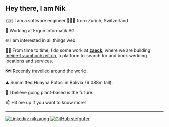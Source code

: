 ## Hey there, I am Nik

🇨🇭 I am a software engineer 👨🏼‍💻  from Zurich, Switzerland

💼 Working at Ergon Informatik AG

🌐 I am interested in all things web.

🧑‍💼 From time to time, I do some work at [**zaeck**](https://zaeck.ch/en), where we are building [meine-traumhochzeit.ch](https://meine-traumhochzeit.ch/), a platform to search for and book wedding locations and services.

🗺️ Recently travelled around the world. 
 
⛰️ Summitted Huayna Potosí in Bolivia (6'088m tall).

🌱 I believe going plant-based is the future.

📫 Hit me up if you want to know more!

---

[![Linkedin: nikzaugg](https://img.shields.io/badge/-nikzaugg-blue?style=flat-square&logo=Linkedin&logoColor=white&link=https://www.linkedin.com/in/nikzaugg/)](https://www.linkedin.com/in/nikzaugg/) [![GitHub stefguler](https://img.shields.io/github/followers/nikzaugg?label=follow%20me%21&style=social)](https://github.com/nikzaugg)
